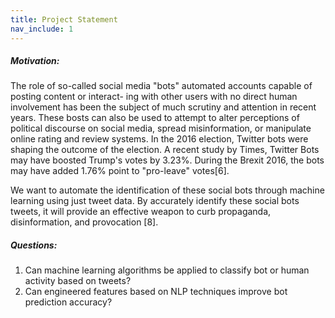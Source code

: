 ```yaml
---
title: Project Statement
nav_include: 1
---
```


##### Motivation:
The role of so-called social media "bots" automated accounts capable of posting content or interact-
ing with other users with no direct human involvement has been the subject of much scrutiny and
attention in recent years. These bosts can also be used to attempt to alter perceptions
of political discourse on social media, spread misinformation, or manipulate online rating and
review systems. In the 2016 election, Twitter bots were shaping the outcome of the election. 
A recent study by Times, Twitter Bots may have boosted Trump's votes by 3.23%. During the Brexit 2016,
the bots may have added 1.76% point to "pro-leave" votes[6].

We want to automate the identification of these social bots through machine learning using just tweet 
data. By accurately identify these social bots tweets, it will provide an effective weapon to curb 
propaganda, disinformation, and provocation [8]. 
 

##### Questions:
1. Can machine learning algorithms be applied to classify bot or human activity based on tweets?
2. Can engineered features based on NLP techniques improve bot prediction accuracy?